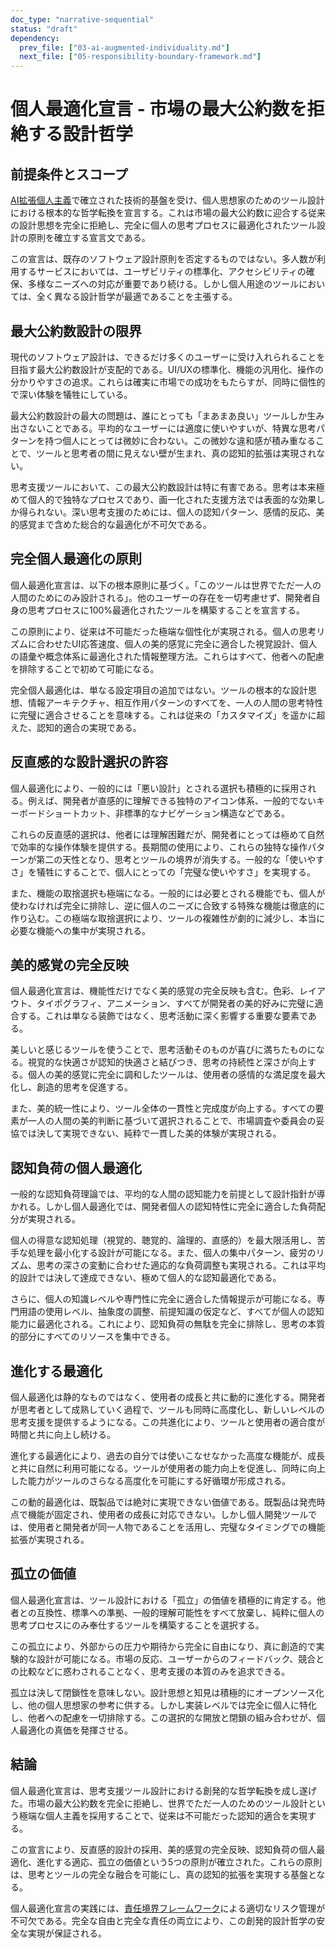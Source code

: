 ```yaml
---
doc_type: "narrative-sequential"
status: "draft"
dependency:
  prev_file: ["03-ai-augmented-individuality.md"]
  next_file: ["05-responsibility-boundary-framework.md"]
---
```


# 個人最適化宣言 - 市場の最大公約数を拒絶する設計哲学

## 前提条件とスコープ

[AI拡張個人主義](03-ai-augmented-individuality.md)で確立された技術的基盤を受け、個人思想家のためのツール設計における根本的な哲学転換を宣言する。これは市場の最大公約数に迎合する従来の設計思想を完全に拒絶し、完全に個人の思考プロセスに最適化されたツール設計の原則を確立する宣言文である。

この宣言は、既存のソフトウェア設計原則を否定するものではない。多人数が利用するサービスにおいては、ユーザビリティの標準化、アクセシビリティの確保、多様なニーズへの対応が重要であり続ける。しかし個人用途のツールにおいては、全く異なる設計哲学が最適であることを主張する。

## 最大公約数設計の限界

現代のソフトウェア設計は、できるだけ多くのユーザーに受け入れられることを目指す最大公約数設計が支配的である。UI/UXの標準化、機能の汎用化、操作の分かりやすさの追求。これらは確実に市場での成功をもたらすが、同時に個性的で深い体験を犠牲にしている。

最大公約数設計の最大の問題は、誰にとっても「まあまあ良い」ツールしか生み出さないことである。平均的なユーザーには適度に使いやすいが、特異な思考パターンを持つ個人にとっては微妙に合わない。この微妙な違和感が積み重なることで、ツールと思考者の間に見えない壁が生まれ、真の認知的拡張は実現されない。

思考支援ツールにおいて、この最大公約数設計は特に有害である。思考は本来極めて個人的で独特なプロセスであり、画一化された支援方法では表面的な効果しか得られない。深い思考支援のためには、個人の認知パターン、感情的反応、美的感覚まで含めた総合的な最適化が不可欠である。

## 完全個人最適化の原則

個人最適化宣言は、以下の根本原則に基づく。「このツールは世界でただ一人の人間のためにのみ設計される」。他のユーザーの存在を一切考慮せず、開発者自身の思考プロセスに100%最適化されたツールを構築することを宣言する。

この原則により、従来は不可能だった極端な個性化が実現される。個人の思考リズムに合わせたUI応答速度、個人の美的感覚に完全に適合した視覚設計、個人の語彙や概念体系に最適化された情報整理方法。これらはすべて、他者への配慮を排除することで初めて可能になる。

完全個人最適化は、単なる設定項目の追加ではない。ツールの根本的な設計思想、情報アーキテクチャ、相互作用パターンのすべてを、一人の人間の思考特性に完璧に適合させることを意味する。これは従来の「カスタマイズ」を遥かに超えた、認知的適合の実現である。

## 反直感的な設計選択の許容

個人最適化により、一般的には「悪い設計」とされる選択も積極的に採用される。例えば、開発者が直感的に理解できる独特のアイコン体系、一般的でないキーボードショートカット、非標準的なナビゲーション構造などである。

これらの反直感的選択は、他者には理解困難だが、開発者にとっては極めて自然で効率的な操作体験を提供する。長期間の使用により、これらの独特な操作パターンが第二の天性となり、思考とツールの境界が消失する。一般的な「使いやすさ」を犠牲にすることで、個人にとっての「完璧な使いやすさ」を実現する。

また、機能の取捨選択も極端になる。一般的には必要とされる機能でも、個人が使わなければ完全に排除し、逆に個人のニーズに合致する特殊な機能は徹底的に作り込む。この極端な取捨選択により、ツールの複雑性が劇的に減少し、本当に必要な機能への集中が実現される。

## 美的感覚の完全反映

個人最適化宣言は、機能性だけでなく美的感覚の完全反映も含む。色彩、レイアウト、タイポグラフィ、アニメーション、すべてが開発者の美的好みに完璧に適合する。これは単なる装飾ではなく、思考活動に深く影響する重要な要素である。

美しいと感じるツールを使うことで、思考活動そのものが喜びに満ちたものになる。視覚的な快適さが認知的快適さと結びつき、思考の持続性と深さが向上する。個人の美的感覚に完全に調和したツールは、使用者の感情的な満足度を最大化し、創造的思考を促進する。

また、美的統一性により、ツール全体の一貫性と完成度が向上する。すべての要素が一人の人間の美的判断に基づいて選択されることで、市場調査や委員会の妥協では決して実現できない、純粋で一貫した美的体験が実現される。

## 認知負荷の個人最適化

一般的な認知負荷理論では、平均的な人間の認知能力を前提として設計指針が導かれる。しかし個人最適化では、開発者個人の認知特性に完全に適合した負荷配分が実現される。

個人の得意な認知処理（視覚的、聴覚的、論理的、直感的）を最大限活用し、苦手な処理を最小化する設計が可能になる。また、個人の集中パターン、疲労のリズム、思考の深さの変動に合わせた適応的な負荷調整も実現される。これは平均的設計では決して達成できない、極めて個人的な認知最適化である。

さらに、個人の知識レベルや専門性に完全に適合した情報提示が可能になる。専門用語の使用レベル、抽象度の調整、前提知識の仮定など、すべてが個人の認知能力に最適化される。これにより、認知負荷の無駄を完全に排除し、思考の本質的部分にすべてのリソースを集中できる。

## 進化する最適化

個人最適化は静的なものではなく、使用者の成長と共に動的に進化する。開発者が思考者として成熟していく過程で、ツールも同時に高度化し、新しいレベルの思考支援を提供するようになる。この共進化により、ツールと使用者の適合度が時間と共に向上し続ける。

進化する最適化により、過去の自分では使いこなせなかった高度な機能が、成長と共に自然に利用可能になる。ツールが使用者の能力向上を促進し、同時に向上した能力がツールのさらなる高度化を可能にする好循環が形成される。

この動的最適化は、既製品では絶対に実現できない価値である。既製品は発売時点で機能が固定され、使用者の成長に対応できない。しかし個人開発ツールでは、使用者と開発者が同一人物であることを活用し、完璧なタイミングでの機能拡張が実現される。

## 孤立の価値

個人最適化宣言は、ツール設計における「孤立」の価値を積極的に肯定する。他者との互換性、標準への準拠、一般的理解可能性をすべて放棄し、純粋に個人の思考プロセスにのみ奉仕するツールを構築することを選択する。

この孤立により、外部からの圧力や期待から完全に自由になり、真に創造的で実験的な設計が可能になる。市場の反応、ユーザーからのフィードバック、競合との比較などに惑わされることなく、思考支援の本質のみを追求できる。

孤立は決して閉鎖性を意味しない。設計思想と知見は積極的にオープンソース化し、他の個人思想家の参考に供する。しかし実装レベルでは完全に個人に特化し、他者への配慮を一切排除する。この選択的な開放と閉鎖の組み合わせが、個人最適化の真価を発揮させる。

## 結論

個人最適化宣言は、思考支援ツール設計における創発的な哲学転換を成し遂げた。市場の最大公約数を完全に拒絶し、世界でただ一人のためのツール設計という極端な個人主義を採用することで、従来は不可能だった認知的適合を実現する。

この宣言により、反直感的設計の採用、美的感覚の完全反映、認知負荷の個人最適化、進化する適応、孤立の価値という5つの原則が確立された。これらの原則は、思考とツールの完全な融合を可能にし、真の認知的拡張を実現する基盤となる。

個人最適化宣言の実践には、[責任境界フレームワーク](05-responsibility-boundary-framework.md)による適切なリスク管理が不可欠である。完全な自由と完全な責任の両立により、この創発的設計哲学の安全な実現が保証される。
